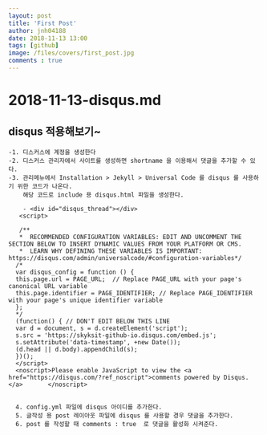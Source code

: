 ```yaml
---
layout: post
title: 'First Post'
author: jnh04188
date: 2018-11-13 13:00
tags: [github]
image: /files/covers/first_post.jpg
comments : true
---
```


# 2018-11-13-disqus.md

## disqus 적용해보기~

    -1. 디스커스에 계정을 생성한다
    -2. 디스커스 관리자에서 사이트를 생성하면 shortname 을 이용해서 댓글을 추가할 수 있다.
    -3. 관리메뉴에서 Installation > Jekyll > Universal Code 를 disqus 를 사용하기 위한 코드가 나온다.
        해당 코드로 include 용 disqus.html 파일을 생성한다.
       
        - <div id="disqus_thread"></div>
       <script>

       /**
       *  RECOMMENDED CONFIGURATION VARIABLES: EDIT AND UNCOMMENT THE SECTION BELOW TO INSERT DYNAMIC VALUES FROM YOUR PLATFORM OR CMS.
       *  LEARN WHY DEFINING THESE VARIABLES IS IMPORTANT: https://disqus.com/admin/universalcode/#configuration-variables*/
      /*
      var disqus_config = function () {
      this.page.url = PAGE_URL;  // Replace PAGE_URL with your page's canonical URL variable
      this.page.identifier = PAGE_IDENTIFIER; // Replace PAGE_IDENTIFIER with your page's unique identifier variable
      };
      */
      (function() { // DON'T EDIT BELOW THIS LINE
      var d = document, s = d.createElement('script');
      s.src = 'https://skyksit-github-io.disqus.com/embed.js';
      s.setAttribute('data-timestamp', +new Date());
      (d.head || d.body).appendChild(s);
      })();
      </script>
      <noscript>Please enable JavaScript to view the <a href="https://disqus.com/?ref_noscript">comments powered by Disqus.</a>       </noscript>


      4. config.yml 파일에 disqus 아이디를 추가한다.
      5. 글작성 용 post 레이아웃 파일에 disqus 를 사용할 경우 댓글을 추가한다.
      6. post 를 작성할 때 comments : true  로 댓글을 활성화 시켜준다.
